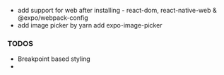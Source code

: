 - add support for web after installing - react-dom, react-native-web & @expo/webpack-config  
- add image picker by yarn add expo-image-picker

### TODOS
- Breakpoint based styling
- 